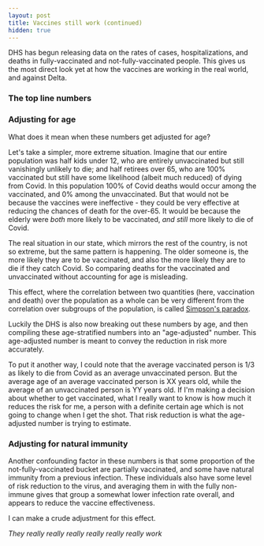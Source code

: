 ```yaml
---
layout: post
title: Vaccines still work (continued)
hidden: true
---
```


DHS has begun releasing data on the rates of cases, hospitalizations, and deaths in fully-vaccinated and not-fully-vaccinated people. This gives us the most direct look yet at how the vaccines are working in the real world, and against Delta.

### The top line numbers


### Adjusting for age
What does it mean when these numbers get adjusted for age? 

Let's take a simpler, more extreme situation. Imagine that our entire population was half kids under 12, who are entirely unvaccinated but still vanishingly unlikely to die; and half retirees over 65, who are 100% vaccinated but still have some likelihood (albeit much reduced) of dying from Covid. In this population 100% of Covid deaths would occur among the vaccinated, and 0% among the unvaccinated. But that would not be because the vaccines were ineffective - they could be very effective at reducing the chances of death for the over-65. It would be because the elderly were *both* more likely to be vaccinated, *and still* more likely to die of Covid. 

The real situation in our state, which mirrors the rest of the country, is not so extreme, but the same pattern is happening. The older someone is, the more likely they are to be vaccinated, and also the more likely they are to die if they catch Covid. So comparing deaths for the vaccinated and unvaccinated without accounting for age is misleading.

This effect, where the correlation between two quantities (here, vaccination and death) over the population as a whole can be very different from the correlation over subgroups of the population, is called [Simpson's paradox](https://en.wikipedia.org/wiki/Simpson%27s_paradox).

Luckily the DHS is also now breaking out these numbers by age, and then compiling these age-stratified numbers into an "age-adjusted" number. This age-adjusted number is meant to convey the reduction in risk more accurately. 

To put it another way, I could note that the average vaccinated person is 1/3 as likely to die from Covid as an average unvaccinated person. But the average age of an average vaccinated person is XX years old, while the average of an unvaccinated person is YY years old.  If I'm making a decision about whether to get vaccinated, what I really want to know is how much it reduces the risk for me, a person with a definite certain age which is not going to change when I get the shot. That risk reduction is what the age-adjusted number is trying to estimate.


### Adjusting for natural immunity
Another confounding factor in these numbers is that some proportion of the not-fully-vaccinated bucket are partially vaccinated, and some have natural immunity from a previous infection. These individuals also have some level of risk reduction to the virus, and averaging them in with the fully non-immune gives that group a somewhat lower infection rate overall, and appears to reduce the vaccine effectiveness.

I can make a crude adjustment for this effect.





*They really really really really really really work*
